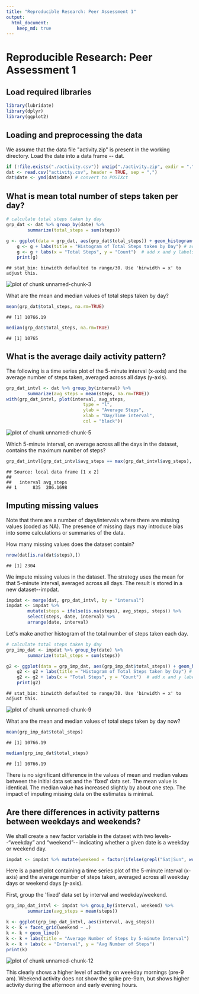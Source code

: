 ```yaml
---
title: "Reproducible Research: Peer Assessment 1"
output: 
  html_document:
    keep_md: true
---
```

Reproducible Research: Peer Assessment 1
========================================

## Load required libraries

```r
library(lubridate)
library(dplyr)
library(ggplot2)
```

## Loading and preprocessing the data

We assume that the data file "activity.zip" is present in the working directory. Load the date into a data frame -- dat.

```r
if (!file.exists("./activity.csv")) unzip("./activity.zip", exdir = ".")
dat <- read.csv("activity.csv", header = TRUE, sep = ",")
dat$date <- ymd(dat$date) # convert to POSIXct
```

## What is mean total number of steps taken per day?


```r
# calculate total steps taken by day
grp_dat <- dat %>% group_by(date) %>% 
        summarize(total_steps = sum(steps))

g <- ggplot(data = grp_dat, aes(grp_dat$total_steps)) + geom_histogram()
    g <- g + labs(title = "Histogram of Total Steps taken by Day") # add title 
    g <- g + labs(x = "Total Steps", y = "Count")  # add x and y labels
    print(g)
```

```
## stat_bin: binwidth defaulted to range/30. Use 'binwidth = x' to adjust this.
```

![plot of chunk unnamed-chunk-3](figure/unnamed-chunk-3-1.png) 

What are the mean and median values of total steps taken by day?

```r
mean(grp_dat$total_steps, na.rm=TRUE)
```

```
## [1] 10766.19
```

```r
median(grp_dat$total_steps, na.rm=TRUE)
```

```
## [1] 10765
```

## What is the average daily activity pattern?

The following is a time series plot of the 5-minute interval (x-axis) and the average number of steps taken, averaged across all days (y-axis).

```r
grp_dat_intvl <- dat %>% group_by(interval) %>%
        summarize(avg_steps = mean(steps, na.rm=TRUE))
with(grp_dat_intvl, plot(interval, avg_steps, 
                             type = "l", 
                             ylab = "Average Steps", 
                             xlab = "Day/Time interval", 
                             col = "black"))
```

![plot of chunk unnamed-chunk-5](figure/unnamed-chunk-5-1.png) 

Which 5-minute interval, on average across all the days in the dataset, contains the maximum number of steps?

```r
grp_dat_intvl[grp_dat_intvl$avg_steps == max(grp_dat_intvl$avg_steps), ]
```

```
## Source: local data frame [1 x 2]
## 
##   interval avg_steps
## 1      835  206.1698
```

## Imputing missing values

Note that there are a number of days/intervals where there are missing values (coded as NA). The presence of missing days may introduce bias into some calculations or summaries of the data.

How many missing values does the dataset contain?

```r
nrow(dat[is.na(dat$steps),])
```

```
## [1] 2304
```

We impute missing values in the dataset. The strategy uses the mean for that 5-minute interval, averaged across all days. The result is stored in a new dataset--impdat.

```r
impdat <- merge(dat, grp_dat_intvl, by = "interval")
impdat <- impdat %>% 
        mutate(steps = ifelse(is.na(steps), avg_steps, steps)) %>%
        select(steps, date, interval) %>%
        arrange(date, interval)
```

Let's make another histogram of the total number of steps taken each day.

```r
# calculate total steps taken by day
grp_imp_dat <- impdat %>% group_by(date) %>% 
        summarize(total_steps = sum(steps))

g2 <- ggplot(data = grp_imp_dat, aes(grp_imp_dat$total_steps)) + geom_histogram()
    g2 <- g2 + labs(title = "Histogram of Total Steps taken by Day") # add title 
    g2 <- g2 + labs(x = "Total Steps", y = "Count")  # add x and y labels
    print(g2)
```

```
## stat_bin: binwidth defaulted to range/30. Use 'binwidth = x' to adjust this.
```

![plot of chunk unnamed-chunk-9](figure/unnamed-chunk-9-1.png) 

What are the mean and median values of total steps taken by day now?

```r
mean(grp_imp_dat$total_steps)
```

```
## [1] 10766.19
```

```r
median(grp_imp_dat$total_steps)
```

```
## [1] 10766.19
```

There is no significant difference in the values of mean and median values between the initial data set and the 'fixed' data set. The mean value is identical.  The median value has increased slightly by about one step. The impact of imputing missing data on the estimates is minimal.

## Are there differences in activity patterns between weekdays and weekends?

We shall create a new factor variable in the dataset with two levels--“weekday” and “weekend”-- indicating whether a given date is a weekday or weekend day.

```r
impdat <- impdat %>% mutate(weekend = factor(ifelse(grepl("Sat|Sun", wday(impdat$date, label = TRUE)), "weekend", "weekday")))
```

Here is a panel plot containing a time series plot of the 5-minute interval (x-axis) and the average number of steps taken, averaged across all weekday days or weekend days (y-axis).

First, group the 'fixed' data set by interval and weekday/weekend.

```r
grp_imp_dat_intvl <- impdat %>% group_by(interval, weekend) %>%
        summarize(avg_steps = mean(steps))

k <- ggplot(grp_imp_dat_intvl, aes(interval, avg_steps))
k <- k + facet_grid(weekend ~ .)
k <- k + geom_line()
k <- k + labs(title = "Average Number of Steps by 5-minute Interval")
k <- k + labs(x = "Interval", y = "Avg Number of Steps")
print(k)
```

![plot of chunk unnamed-chunk-12](figure/unnamed-chunk-12-1.png) 

This clearly shows a higher level of activity on weekday mornings (pre-9 am). Weekend activity does not show the spike pre-9am, but shows higher activity during the afternoon and early evening hours.
